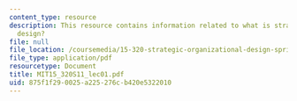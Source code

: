 ```yaml
---
content_type: resource
description: This resource contains information related to what is strategic organizational
  design?
file: null
file_location: /coursemedia/15-320-strategic-organizational-design-spring-2011/875f1f290025a225276cb420e5322010_MIT15_320S11_lec01.pdf
file_type: application/pdf
resourcetype: Document
title: MIT15_320S11_lec01.pdf
uid: 875f1f29-0025-a225-276c-b420e5322010
---
```


